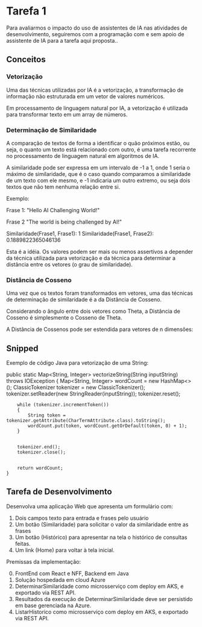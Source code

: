 # Tarefa 1

Para avaliarmos o impacto do uso de assistentes de IA nas atividades de desenvolvimento, seguiremos com a programação com e sem apoio de assistente de IA para a tarefa aqui proposta..

## Conceitos

### Vetorização

Uma das técnicas utilizadas por IA é a vetorização, a transformação de informação não estruturada em um vetor de valores numéricos. 

Em processamento de linguagem natural por IA, a vetorização é utilizada para transformar texto em um array de números.

### Determinação de Similaridade

A comparação de textos de forma a identificar o quão próximos estão, ou  seja, o quanto um texto está relacionado com outro, é uma tarefa recorrente no processamento de linguagem natural em algoritmos de IA.

A similaridade pode ser expressa em um intervalo de -1 a 1, onde 1 seria o máximo de similaridade, que é o caso quando comparamos a similaridade de um texto com ele mesmo, e -1 indicaria um outro extremo, ou seja dois textos que não tem nenhuma relação entre si. 

Exemplo:

Frase 1:
"Hello AI Challenging World!"

Frase 2
"The world is being challenged by AI!"


Similaridade(Frase1, Frase1): 1
Similaridade(Frase1, Frase2): 0.1889822365046136 


Esta é a idéia. Os valores podem ser mais ou menos assertivos a depender da técnica utilizada para vetorização e da técnica para determinar a distância entre os vetores (o grau de similaridade).


### Distância de Cosseno

Uma vez que os textos foram transformados em vetores, uma das técnicas de determinação de similaridade é a da Distância de Cosseno.

Considerando o ângulo entre dois vetores como Theta, a Distância de Cosseno é simplesmente o Cosseno de Theta.


A Distância de Cossenos pode ser estendida para vetores de n dimensões:


## Snipped

Exemplo de código Java para vetorização de uma String:

public static Map<String, Integer> vectorizeString(String inputString) throws IOException
    {
        Map<String, Integer> wordCount = new HashMap<>();
        ClassicTokenizer tokenizer = new ClassicTokenizer();
        tokenizer.setReader(new StringReader(inputString));
        tokenizer.reset();


        while (tokenizer.incrementToken())
        {
            String token = tokenizer.getAttribute(CharTermAttribute.class).toString();
            wordCount.put(token, wordCount.getOrDefault(token, 0) + 1);
        }


        tokenizer.end();
        tokenizer.close();


        return wordCount;
    }




## Tarefa de Desenvolvimento


Desenvolva uma aplicação Web que apresenta um formulário com:

1. Dois campos texto para entrada e frases pelo usuário
2. Um botão (Similaridade) para solicitar o valor da similaridade entre as frases
3. Um botão (Histórico) para apresentar na tela o histórico de consultas feitas.
4. Um link (Home) para voltar à tela inicial.

Premissas da implementação:

0. FrontEnd com React e NFF, Backend em Java
1. Solução hospedada em cloud Azure
3. DeterminarSimilaridade como microsserviço com deploy em AKS, e exportado via REST API.
4. Resultados da execução de DeterminarSimilaridade deve ser persistido em base gerenciada na Azure.
4. ListarHistorico como microsserviço com deploy em  AKS, e exportado via REST API.
 

